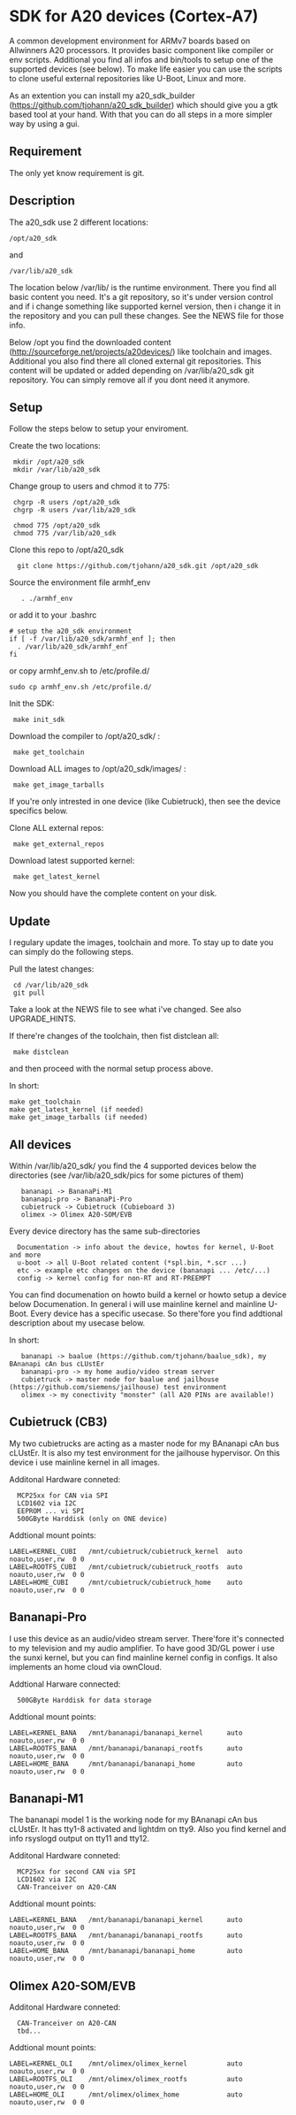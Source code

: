 SDK for A20 devices (Cortex-A7)
===============================


A common development environment for ARMv7 boards based on Allwinners A20 processors. It provides basic component like compiler or env scripts. Additional you find all infos and bin/tools to setup one of the supported devices (see below). To make life easier you can use the scripts to clone useful external repositories like U-Boot, Linux and more.

As an extention you can install my a20_sdk_builder (https://github.com/tjohann/a20_sdk_builder) which should give you a gtk based tool at your hand. With that you can do all steps in a more simpler way by using a gui.


Requirement
-----------

The only yet know requirement is git.


Description
-----------

The a20_sdk use 2 different locations:

    /opt/a20_sdk


and

    /var/lib/a20_sdk



The location below /var/lib/ is the runtime environment. There you find all basic content you need. It's a git repository, so it's under version control and if i change something like supported kernel version, then i change it in the repository and you can pull these changes. See the NEWS file for those info.

Below /opt you find the downloaded content (http://sourceforge.net/projects/a20devices/) like toolchain and images. Additional you also find there all cloned external git repositories. This content will be updated or added depending on /var/lib/a20_sdk git repository. You can simply remove all if you dont need it anymore.


Setup
-----

Follow the steps below to setup your enviroment.



Create the two locations:

     mkdir /opt/a20_sdk
     mkdir /var/lib/a20_sdk


Change group to users and chmod it to 775:

     chgrp -R users /opt/a20_sdk
     chgrp -R users /var/lib/a20_sdk

     chmod 775 /opt/a20_sdk
     chmod 775 /var/lib/a20_sdk


Clone this repo to /opt/a20_sdk

      git clone https://github.com/tjohann/a20_sdk.git /opt/a20_sdk


Source the environment file armhf_env

       . ./armhf_env


or add it to your .bashrc 

    # setup the a20_sdk environment
    if [ -f /var/lib/a20_sdk/armhf_enf ]; then
      . /var/lib/a20_sdk/armhf_enf 
    fi


or copy armhf_env.sh to /etc/profile.d/

    sudo cp armhf_env.sh /etc/profile.d/


Init the SDK:

     make init_sdk


Download the compiler to /opt/a20_sdk/ :

     make get_toolchain


Download ALL images to /opt/a20_sdk/images/ :

     make get_image_tarballs


If you're only intrested in one device (like Cubietruck), then see the device specifics below.


Clone ALL external repos:

     make get_external_repos


Download latest supported kernel:

     make get_latest_kernel


Now you should have the complete content on your disk.



Update
------

I regulary update the images, toolchain and more. To stay up to date you can simply do the following steps.


Pull the latest changes:

     cd /var/lib/a20_sdk
     git pull


Take a look at the NEWS file to see what i've changed. See also UPGRADE_HINTS.


If there're changes of the toolchain, then fist distclean all:


     make distclean


and then proceed with the normal setup process above.


In short:

    make get_toolchain
    make get_latest_kernel (if needed)
    make get_image_tarballs (if needed)



All devices
-----------

Within /var/lib/a20_sdk/ you find the 4 supported devices below the directories (see /var/lib/a20_sdk/pics for some pictures of them)

       bananapi -> BananaPi-M1
       bananapi-pro -> BananaPi-Pro
       cubietruck -> Cubietruck (Cubieboard 3)
       olimex -> Olimex A20-SOM/EVB


Every device directory has the same sub-directories

      Documentation -> info about the device, howtos for kernel, U-Boot and more
      u-boot -> all U-Boot related content (*spl.bin, *.scr ...)
      etc -> example etc changes on the device (bananapi ... /etc/...)
      config -> kernel config for non-RT and RT-PREEMPT


You can find documenation on howto build a kernel or howto setup a device below Documenation. In general i will use mainline kernel and mainline U-Boot. Every device has a specific usecase. So there'fore you find addtional description about my usecase below.

In short:

       bananapi -> baalue (https://github.com/tjohann/baalue_sdk), my BAnanapi cAn bus cLUstEr
       bananapi-pro -> my home audio/video stream server 
       cubietruck -> master node for baalue and jailhouse (https://github.com/siemens/jailhouse) test environment
       olimex -> my conectivity "monster" (all A20 PINs are available!)




Cubietruck (CB3)
----------------

My two cubietrucks are acting as a master node for my BAnanapi cAn bus cLUstEr. It is also my test environment for the jailhouse hypervisor. On this device i use mainline kernel in all images.


Additonal Hardware conneted:

	  MCP25xx for CAN via SPI
	  LCD1602 via I2C
	  EEPROM ... vi SPI
	  500GByte Harddisk (only on ONE device)


Addtional mount points:

	LABEL=KERNEL_CUBI   /mnt/cubietruck/cubietruck_kernel  auto  noauto,user,rw  0 0
	LABEL=ROOTFS_CUBI   /mnt/cubietruck/cubietruck_rootfs  auto  noauto,user,rw  0 0
	LABEL=HOME_CUBI     /mnt/cubietruck/cubietruck_home    auto  noauto,user,rw  0 0


Bananapi-Pro
------------

I use this device as an audio/video stream server. There'fore it's connected to my television and my audio amplifier. To have good 3D/GL power i use the sunxi kernel, but you can find mainline kernel config in configs. It also implements an home cloud via ownCloud. 


Addtional Harware connected:

	  500GByte Harddisk for data storage


Addtional mount points:

	LABEL=KERNEL_BANA   /mnt/bananapi/bananapi_kernel      auto  noauto,user,rw  0 0
	LABEL=ROOTFS_BANA   /mnt/bananapi/bananapi_rootfs      auto  noauto,user,rw  0 0
	LABEL=HOME_BANA     /mnt/bananapi/bananapi_home        auto  noauto,user,rw  0 0



Bananapi-M1
-----------

The bananapi model 1 is the working node for my BAnanapi cAn bus cLUstEr. It has tty1-8 activated and lightdm on tty9. Also you find kernel and info rsyslogd output on tty11 and tty12. 


Additonal Hardware conneted:

	  MCP25xx for second CAN via SPI
	  LCD1602 via I2C
	  CAN-Tranceiver on A20-CAN


Addtional mount points:

	LABEL=KERNEL_BANA   /mnt/bananapi/bananapi_kernel      auto  noauto,user,rw  0 0
	LABEL=ROOTFS_BANA   /mnt/bananapi/bananapi_rootfs      auto  noauto,user,rw  0 0
	LABEL=HOME_BANA     /mnt/bananapi/bananapi_home        auto  noauto,user,rw  0 0



Olimex A20-SOM/EVB
------------------

Additonal Hardware conneted:

	  CAN-Tranceiver on A20-CAN
	  tbd...
	  

Addtional mount points:

	LABEL=KERNEL_OLI    /mnt/olimex/olimex_kernel          auto  noauto,user,rw  0 0
	LABEL=ROOTFS_OLI    /mnt/olimex/olimex_rootfs          auto  noauto,user,rw  0 0
	LABEL=HOME_OLI      /mnt/olimex/olimex_home            auto  noauto,user,rw  0 0